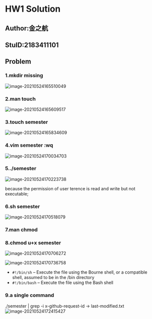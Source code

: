 # HW1 Solution

## Author:金之航

## StuID:2183411101

## Problem

### 1.mkdir missing

![image-20210524165510049](C:\Users\jin0805\AppData\Roaming\Typora\typora-user-images\image-20210524165510049.png)



### 2.man touch

![image-20210524165609517](C:\Users\jin0805\AppData\Roaming\Typora\typora-user-images\image-20210524165609517.png)

### 3.touch semester

![image-20210524165834609](C:\Users\jin0805\AppData\Roaming\Typora\typora-user-images\image-20210524165834609.png)

### 4.vim semester :wq

![image-20210524170034703](C:\Users\jin0805\AppData\Roaming\Typora\typora-user-images\image-20210524170034703.png)

### 5../semester

![image-20210524170223738](C:\Users\jin0805\AppData\Roaming\Typora\typora-user-images\image-20210524170223738.png)

because the permission of user terence is read and write but not executable;

### 6.sh semester

![image-20210524170518079](C:\Users\jin0805\AppData\Roaming\Typora\typora-user-images\image-20210524170518079.png)

### 7.man chmod

### 8.chmod u+x semester

![image-20210524170706272](C:\Users\jin0805\AppData\Roaming\Typora\typora-user-images\image-20210524170706272.png)

![image-20210524170736758](C:\Users\jin0805\AppData\Roaming\Typora\typora-user-images\image-20210524170736758.png)

- `#!/bin/sh` – Execute the file using the Bourne shell, or a compatible shell, assumed to be in the /bin directory
- `#!/bin/bash` – Execute the file using the Bash shell

### 9.a single command

./semester | grep -i x-github-request-id  -> last-modified.txt![image-20210524172415427](C:\Users\jin0805\AppData\Roaming\Typora\typora-user-images\image-20210524172415427.png)

